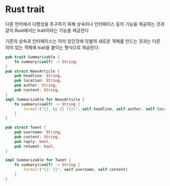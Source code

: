# Rust trait

다른 언어에서 다향성을 추구하기 위해 상속이나 인터페이스 등의 기능을 제공하는 것과 같이 Rust에서는 trait이라는 기능을 제공한다

기존의 상속과 인터페이스는 이미 있던것에 덧붙여 새로운 객체를 만드는 것과는 다른 이미 있는 객체에 trait을 붙이는 형식으로 제공된다.



```Rust
pub trait Summarizable {
    fn summary(&self) -> String;
}
pub struct NewsArticle {
    pub headline: String,
    pub location: String,
    pub author: String,
    pub content: String,
}
impl Summarizable for NewsArticle {
    fn summary(&self) -> String {
        format!("{}, by {} ({})", self.headline, self.author, self.location)
    }
}

pub struct Tweet {
    pub username: String,
    pub content: String,
    pub reply: bool,
    pub retweet: bool,
}

impl Summarizable for Tweet {
    fn summary(&self) -> String {
        format!("{}: {}", self.username, self.content)
    }
}
```



